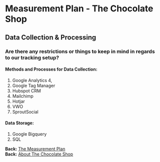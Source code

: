 # Measurement Plan - The Chocolate Shop

## Data Collection & Processing

### Are there any restrictions or things to keep in mind in regards to our tracking setup?

#### Methods and Processes for Data Collection: 

1. Google Analytics 4, 
2. Google Tag Manager
3. Hubspot CRM
4. Mailchimp
5. Hotjar
6. VWO
7. SproutSocial

   
#### Data Storage: 

1. Google Bigquery
2. SQL

**Back:** [The Measurement Plan](https://github.com/dipalit/repository/tree/Overview---Measurement-Plan)  
**Back:** [About The Chocolate Shop](https://github.com/dipalit/The-Chocolate-Shop/tree/main)   



